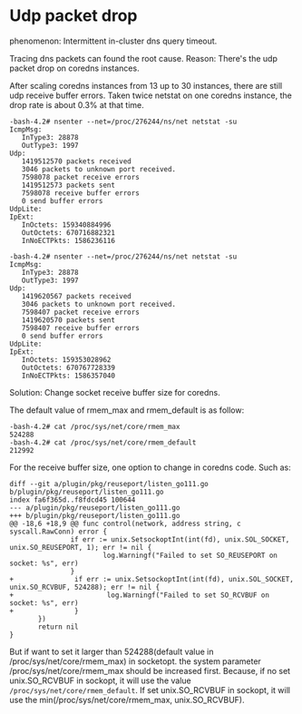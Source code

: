 # Udp packet drop
phenomenon: Intermittent in-cluster dns query timeout.

Tracing dns packets can found the root cause.
Reason: There's the udp packet drop on coredns instances.
  
After scaling coredns instances from 13 up to 30 instances, there are still udp receive buffer errors. Taken twice netstat on one coredns instance, the drop rate is about 0.3% at that time.
```
-bash-4.2# nsenter --net=/proc/276244/ns/net netstat -su
IcmpMsg:
   InType3: 28878
   OutType3: 1997
Udp:
   1419512570 packets received
   3046 packets to unknown port received.
   7598078 packet receive errors
   1419512573 packets sent
   7598078 receive buffer errors
   0 send buffer errors
UdpLite:
IpExt:
   InOctets: 159340884996
   OutOctets: 670716882321
   InNoECTPkts: 1586236116
```
```
-bash-4.2# nsenter --net=/proc/276244/ns/net netstat -su
IcmpMsg:
   InType3: 28878
   OutType3: 1997
Udp:
   1419620567 packets received
   3046 packets to unknown port received.
   7598407 packet receive errors
   1419620570 packets sent
   7598407 receive buffer errors
   0 send buffer errors
UdpLite:
IpExt:
   InOctets: 159353028962
   OutOctets: 670767728339
   InNoECTPkts: 1586357040
```
Solution: Change socket receive buffer size for coredns.

The default value of rmem_max and rmem_default is as follow:
```
-bash-4.2# cat /proc/sys/net/core/rmem_max
524288
-bash-4.2# cat /proc/sys/net/core/rmem_default
212992
```
For the receive buffer size, one option to change in coredns code. Such as:
```
diff --git a/plugin/pkg/reuseport/listen_go111.go b/plugin/pkg/reuseport/listen_go111.go
index fa6f365d..f8fdcd45 100644
--- a/plugin/pkg/reuseport/listen_go111.go
+++ b/plugin/pkg/reuseport/listen_go111.go
@@ -18,6 +18,9 @@ func control(network, address string, c syscall.RawConn) error {
               if err := unix.SetsockoptInt(int(fd), unix.SOL_SOCKET, unix.SO_REUSEPORT, 1); err != nil {
                       log.Warningf("Failed to set SO_REUSEPORT on socket: %s", err)
               }
+               if err := unix.SetsockoptInt(int(fd), unix.SOL_SOCKET, unix.SO_RCVBUF, 524288); err != nil {
+                       log.Warningf("Failed to set SO_RCVBUF on socket: %s", err)
+               }
       })
       return nil
}
```
But if want to set it larger than 524288(default value in /proc/sys/net/core/rmem_max) in socketopt. the system parameter /proc/sys/net/core/rmem_max should be increased first. Because, if no set unix.SO_RCVBUF in sockopt, it will use the value `/proc/sys/net/core/rmem_default`. If set unix.SO_RCVBUF in sockopt, it will use the min(/proc/sys/net/core/rmem_max, unix.SO_RCVBUF).
